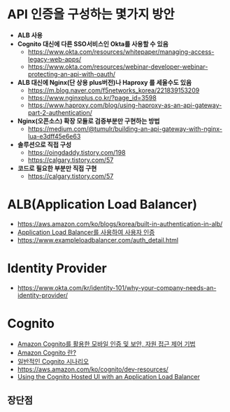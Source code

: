 # API 인증을 구성하는 몇가지 방안

- __ALB 사용__
- __Cognito 대신에 다른 SSO서비스인 Okta를 사용할 수 있음__
  - https://www.okta.com/resources/whitepaper/managing-access-legacy-web-apps/
  - https://www.okta.com/resources/webinar-developer-webinar-protecting-an-api-with-oauth/
- __ALB 대신에 Nginx(단 상용 plus버전)나 Haproxy 를 세울수도 있음__
  - https://m.blog.naver.com/f5networks_korea/221839153209
  - https://www.nginxplus.co.kr/?page_id=3598
  - https://www.haproxy.com/blog/using-haproxy-as-an-api-gateway-part-2-authentication/
- __Nginx(오픈소스) 확장 모듈로 검증부분만 구현하는 방법__
  - https://medium.com/@tumulr/building-an-api-gateway-with-nginx-lua-e3dff45e6e63
- __솔루션으로 직접 구성__
  - https://oingdaddy.tistory.com/198
  - https://calgary.tistory.com/57
- __코드로 필요한 부분만 직접 구현__
  - https://calgary.tistory.com/57

# ALB(Application Load Balancer)

- https://aws.amazon.com/ko/blogs/korea/built-in-authentication-in-alb/
- [Application Load Balancer를 사용하여 사용자 인증](https://docs.aws.amazon.com/ko_kr/elasticloadbalancing/latest/application/listener-authenticate-users.html)
- https://www.exampleloadbalancer.com/auth_detail.html

# Identity Provider

- https://www.okta.com/kr/identity-101/why-your-company-needs-an-identity-provider/

# Cognito

- [Amazon Cognito를 활용한 모바일 인증 및 보안, 자원 접근 제어 기법](https://www.youtube.com/watch?v=SiCQtRmvQBY)
- [Amazon Cognito 란?](https://docs.aws.amazon.com/ko_kr/cognito/latest/developerguide/what-is-amazon-cognito.html)
- [일반적인 Cognito 시나리오](https://docs.aws.amazon.com/ko_kr/cognito/latest/developerguide/cognito-scenarios.html)
- https://aws.amazon.com/ko/cognito/dev-resources/
- [Using the Cognito Hosted UI with an Application Load Balancer](https://www.kdgregory.com/index.php?page=aws.albCognito)

## 장단점

